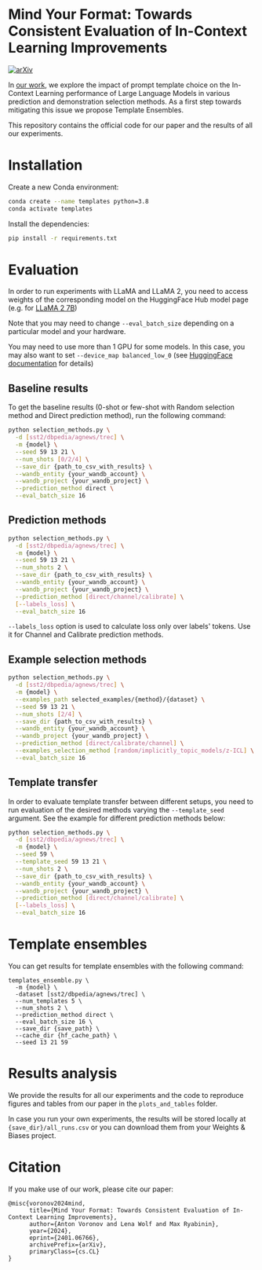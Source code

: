 # Mind Your Format: Towards Consistent Evaluation of In-Context Learning Improvements
[![arXiv](https://img.shields.io/badge/arXiv-2401.06766-b31b1b.svg)](https://arxiv.org/abs/2401.06766)

In [our work](https://arxiv.org/abs/2401.06766), we explore the impact of prompt template choice on the In-Context Learning performance of Large Language Models in various prediction and demonstration selection methods. As a first step towards mitigating this issue we
propose Template Ensembles.

This repository contains the official code for our paper and the results of all our experiments. 


# Installation

Create a new Conda environment:

```bash
conda create --name templates python=3.8
conda activate templates
```

Install the dependencies:

```bash
pip install -r requirements.txt
```

# Evaluation

In order to run experiments with LLaMA and LLaMA 2, you need to access weights of the corresponding model on the HuggingFace Hub model page (e.g. for [LLaMA 2 7B](https://huggingface.co/meta-llama/Llama-2-7b-hf))

Note that you may need to change `--eval_batch_size` depending on a particular model and your hardware.

You may need to use more than 1 GPU for some models. In this case, you may also want to set `--device_map balanced_low_0` (see [HuggingFace documentation](https://huggingface.co/docs/accelerate/usage_guides/big_modeling) for details)

## Baseline results

To get the baseline results (0-shot or few-shot with Random selection method and Direct prediction method), run the following command:

```bash
python selection_methods.py \
  -d [sst2/dbpedia/agnews/trec] \
  -m {model} \
  --seed 59 13 21 \
  --num_shots [0/2/4] \
  --save_dir {path_to_csv_with_results} \
  --wandb_entity {your_wandb_account} \
  --wandb_project {your_wandb_project} \
  --prediction_method direct \
  --eval_batch_size 16
```

## Prediction methods

```bash
python selection_methods.py \
  -d [sst2/dbpedia/agnews/trec] \
  -m {model} \
  --seed 59 13 21 \
  --num_shots 2 \
  --save_dir {path_to_csv_with_results} \
  --wandb_entity {your_wandb_account} \
  --wandb_project {your_wandb_project} \
  --prediction_method [direct/channel/calibrate] \
  [--labels_loss] \
  --eval_batch_size 16
```
`--labels_loss` option is used to calculate loss only over labels' tokens. Use it for Channel and Calibrate prediction methods.

## Example selection methods 

```bash
python selection_methods.py \
  -d [sst2/dbpedia/agnews/trec] \
  -m {model} \
  --examples_path selected_examples/{method}/{dataset} \
  --seed 59 13 21 \
  --num_shots [2/4] \
  --save_dir {path_to_csv_with_results} \
  --wandb_entity {your_wandb_account} \
  --wandb_project {your_wandb_project} \
  --prediction_method [direct/calibrate/channel] \
  --examples_selection_method [random/implicitly_topic_models/z-ICL] \
  --eval_batch_size 16
```

## Template transfer
In order to evaluate template transfer between different setups, you need to run evaluation of the desired methods varying the `--template_seed` argument. See the example for different prediction methods below:

```bash
python selection_methods.py \
  -d [sst2/dbpedia/agnews/trec] \
  -m {model} \
  --seed 59 \
  --template_seed 59 13 21 \
  --num_shots 2 \
  --save_dir {path_to_csv_with_results} \
  --wandb_entity {your_wandb_account} \
  --wandb_project {your_wandb_project} \
  --prediction_method [direct/channel/calibrate] \
  [--labels_loss] \
  --eval_batch_size 16
```
# Template ensembles

You can get results for template ensembles with the following command:

```
templates_ensemble.py \
  -m {model} \
  -dataset [sst2/dbpedia/agnews/trec] \
  --num_templates 5 \
  --num_shots 2 \
  --prediction_method direct \
  --eval_batch_size 16 \
  --save_dir {save_path} \
  --cache_dir {hf_cache_path} \
  --seed 13 21 59
```

# Results analysis

We provide the results for all our experiments and the code to reproduce figures and tables from our paper in the `plots_and_tables` folder.

In case you run your own experiments, the results will be stored locally at `{save_dir}/all_runs.csv` or you can download them from your Weights & Biases project.

# Citation
If you make use of our work, please cite our paper:

```
@misc{voronov2024mind,
      title={Mind Your Format: Towards Consistent Evaluation of In-Context Learning Improvements}, 
      author={Anton Voronov and Lena Wolf and Max Ryabinin},
      year={2024},
      eprint={2401.06766},
      archivePrefix={arXiv},
      primaryClass={cs.CL}
}
```
